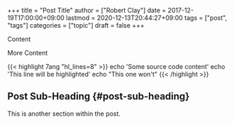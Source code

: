 +++
title = "Post Title"
author = ["Robert Clay"]
date = 2017-12-19T17:00:00+09:00
lastmod = 2020-12-13T20:44:27+09:00
tags = ["post", "tags"]
categories = ["topic"]
draft = false
+++

Content

More Content

{{< highlight 7ang "hl_lines=8" >}}
      echo 'Some source code content'
      echo 'This line will be highlighted'
      echo "This one won't"
{{< /highlight >}}


## Post Sub-Heading {#post-sub-heading}

This is another section within the post.
